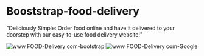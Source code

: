 # Booststrap-food-delivery
"Deliciously Simple: Order food online and have it delivered to your doorstep with our easy-to-use food delivery website!"

![www FOOD-Delivery com-bootstrap](https://github.com/Faisal200119/Booststrap-food-delivery/assets/77503199/2abd0308-7e64-4747-aadd-aa95c1a982bf)
![www FOOD-Delivery com-Google](https://github.com/Faisal200119/Booststrap-food-delivery/assets/77503199/dcd77b55-1fc1-4835-adc8-b4757efb8798)
